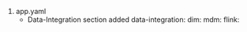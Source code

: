 1. app.yaml
    - Data-Integration section added
    data-integration:
        dim:
        mdm:
        flink: